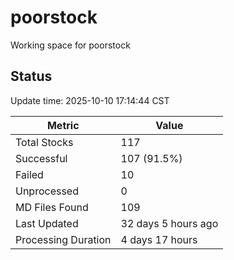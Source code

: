 # poorstock
Working space for poorstock

## Status
Update time: 2025-10-10 17:14:44 CST

| Metric | Value |
|--------|-------|
| Total Stocks | 117 |
| Successful | 107 (91.5%) |
| Failed | 10 |
| Unprocessed | 0 |
| MD Files Found | 109 |
| Last Updated | 32 days 5 hours ago |
| Processing Duration | 4 days 17 hours |


